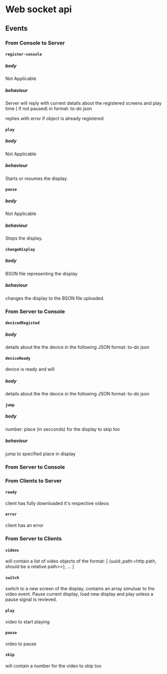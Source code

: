 # Web socket api

## Events

### From Console to Server

#### `register-console`
##### body
Not Applicable
##### behaviour
Server will reply with current details about the registered screens and play time ( if not paused)
in format: 
    to-do json 

replies with error if object is already registered.

#### `play`
##### body
Not Applicable
##### behaviour
Starts or resumes the display.

#### `pause`
##### body
Not Applicable
##### behaviour
Stops the display.

#### `changeDisplay`
##### body
BSON file representing the display
##### behaviour
changes the display to the BSON file uploaded.

### From Server to Console

#### `devicedRegisted`

##### body
details about the the device in the following JSON format:
  to-do json


#### `deviceReady`
device is ready and will
##### body
details about the the device in the following JSON format:
  to-do json  
 




#### `jump`
##### body
number: place (in secconds) for the display to skip too 
##### behaviour 
jump to specified place in display
### From Server to Console



### From Clients to Server

#### `ready`
client has fully downloaded it's respective videos

#### `error`
client has an error


### From Server to Clients

#### `videos`
will contain a list of video objects of the format:
    [
        {uuid:<uuid>,path:<http path, should be a relative path>>},
        ...
    ]

#### `switch`
switch to a new screen of the display, contains an array simuluar to the video event. Pause current display, load new display and play unless a pause signal is revieved.
    
#### `play`
video to start playing
  
#### `pause`
video to pause

#### `skip`
will contain a number for the video to skip too
